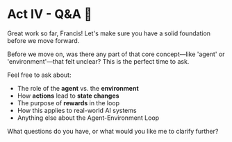 # Act IV - Q&A 🤔

Great work so far, Francis! Let's make sure you have a solid foundation before we move forward.

Before we move on, was there any part of that core concept—like 'agent' or 'environment'—that felt unclear? This is the perfect time to ask.

Feel free to ask about:
- The role of the **agent** vs. the **environment**
- How **actions** lead to **state changes**
- The purpose of **rewards** in the loop
- How this applies to real-world AI systems
- Anything else about the Agent-Environment Loop

What questions do you have, or what would you like me to clarify further?